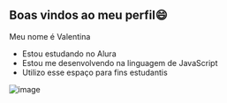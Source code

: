 ## Boas vindos ao meu perfil😄 
Meu nome é Valentina

- Estou estudando no Alura
- Estou me desenvolvendo na linguagem de JavaScript
- Utilizo esse espaço para fins estudantis

![image](https://github.com/user-attachments/assets/ede9df2a-b05e-494e-9298-53085e448636)
